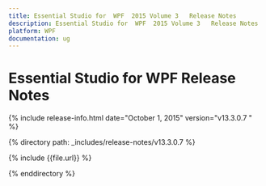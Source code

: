 ```yaml
---
title: Essential Studio for  WPF  2015 Volume 3   Release Notes  
description: Essential Studio for  WPF  2015 Volume 3   Release Notes  
platform: WPF
documentation: ug
---
```


# Essential Studio for  WPF  Release Notes  

{% include release-info.html date="October 1, 2015"  version="v13.3.0.7 " %} 


{% directory path: _includes/release-notes/v13.3.0.7  %}

{% include {{file.url}} %}

{% enddirectory %}